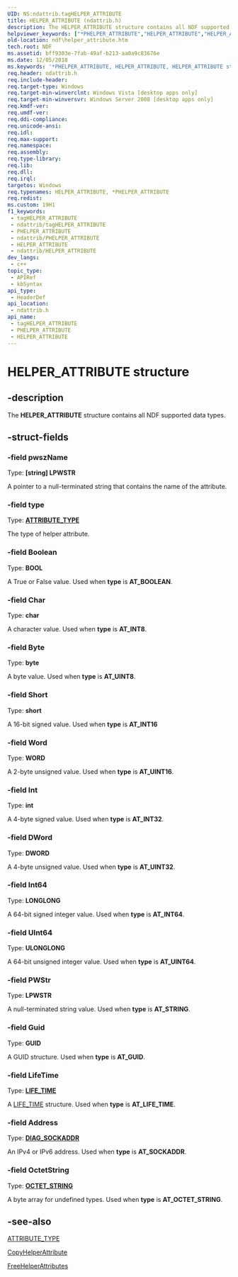 ```yaml
---
UID: NS:ndattrib.tagHELPER_ATTRIBUTE
title: HELPER_ATTRIBUTE (ndattrib.h)
description: The HELPER_ATTRIBUTE structure contains all NDF supported data types.
helpviewer_keywords: ["*PHELPER_ATTRIBUTE","HELPER_ATTRIBUTE","HELPER_ATTRIBUTE structure [NDF]","ndattrib/HELPER_ATTRIBUTE","ndf.helper_attribute"]
old-location: ndf\helper_attribute.htm
tech.root: NDF
ms.assetid: bff9303e-7fab-49af-b213-aa0a9c83676e
ms.date: 12/05/2018
ms.keywords: '*PHELPER_ATTRIBUTE, HELPER_ATTRIBUTE, HELPER_ATTRIBUTE structure [NDF], ndattrib/HELPER_ATTRIBUTE, ndf.helper_attribute'
req.header: ndattrib.h
req.include-header: 
req.target-type: Windows
req.target-min-winverclnt: Windows Vista [desktop apps only]
req.target-min-winversvr: Windows Server 2008 [desktop apps only]
req.kmdf-ver: 
req.umdf-ver: 
req.ddi-compliance: 
req.unicode-ansi: 
req.idl: 
req.max-support: 
req.namespace: 
req.assembly: 
req.type-library: 
req.lib: 
req.dll: 
req.irql: 
targetos: Windows
req.typenames: HELPER_ATTRIBUTE, *PHELPER_ATTRIBUTE
req.redist: 
ms.custom: 19H1
f1_keywords:
 - tagHELPER_ATTRIBUTE
 - ndattrib/tagHELPER_ATTRIBUTE
 - PHELPER_ATTRIBUTE
 - ndattrib/PHELPER_ATTRIBUTE
 - HELPER_ATTRIBUTE
 - ndattrib/HELPER_ATTRIBUTE
dev_langs:
 - c++
topic_type:
 - APIRef
 - kbSyntax
api_type:
 - HeaderDef
api_location:
 - ndattrib.h
api_name:
 - tagHELPER_ATTRIBUTE
 - PHELPER_ATTRIBUTE
 - HELPER_ATTRIBUTE
---
```


# HELPER_ATTRIBUTE structure


## -description

The <b>HELPER_ATTRIBUTE</b> structure contains all NDF supported data types.

## -struct-fields

### -field pwszName

Type: <b>[string] LPWSTR</b>

A pointer to a null-terminated string that contains the name of the attribute.

### -field type

Type: <b><a href="/windows/desktop/api/ndattrib/ne-ndattrib-attribute_type">ATTRIBUTE_TYPE</a></b>

The type of helper attribute.

### -field Boolean

Type: <b>BOOL</b>

A True or False value. Used when <b>type</b> is <b>AT_BOOLEAN</b>.

### -field Char

Type: <b>char</b>

A character value. Used when  <b>type</b> is <b>AT_INT8</b>.

### -field Byte

Type: <b>byte</b>

A byte value. Used when <b>type</b> is <b>AT_UINT8</b>.

### -field Short

Type: <b>short</b>

A 16-bit  signed value. Used when <b>type</b> is <b>AT_INT16</b>

### -field Word

Type: <b>WORD</b>

A 2-byte unsigned value. Used when <b>type</b> is <b>AT_UINT16</b>.

### -field Int

Type: <b>int</b>

A 4-byte signed value. Used when <b>type</b> is <b>AT_INT32</b>.

### -field DWord

Type: <b>DWORD</b>

A 4-byte unsigned value. Used when <b>type</b> is <b>AT_UINT32</b>.

### -field Int64

Type: <b>LONGLONG</b>

A 64-bit signed integer value. Used when <b>type</b> is <b>AT_INT64</b>.

### -field UInt64

Type: <b>ULONGLONG</b>

A 64-bit unsigned integer value. Used when <b>type</b> is <b>AT_UINT64</b>.

### -field PWStr

Type: <b>LPWSTR</b>

A null-terminated string value. Used when <b>type</b> is <b>AT_STRING</b>.

### -field Guid

Type: <b>GUID</b>

A GUID structure. Used when <b>type</b> is <b>AT_GUID</b>.

### -field LifeTime

Type: <b><a href="/windows/desktop/api/ndattrib/ns-ndattrib-life_time">LIFE_TIME</a></b>

A <a href="/windows/desktop/api/ndattrib/ns-ndattrib-life_time">LIFE_TIME</a> structure. Used when <b>type</b> is <b>AT_LIFE_TIME</b>.

### -field Address

Type: <b><a href="/windows/win32/api/ndattrib/ns-ndattrib-diag_sockaddr">DIAG_SOCKADDR</a></b>

An IPv4 or IPv6 address. Used when <b>type</b> is <b>AT_SOCKADDR</b>.

### -field OctetString

Type: <b><a href="/windows/desktop/api/ndattrib/ns-ndattrib-octet_string">OCTET_STRING</a></b>

A byte array for undefined types. Used when <b>type</b> is <b>AT_OCTET_STRING</b>.

## -see-also

<a href="/windows/desktop/api/ndattrib/ne-ndattrib-attribute_type">ATTRIBUTE_TYPE</a>



<a href="/windows/desktop/NDF/copyhelperattribute">CopyHelperAttribute</a>



<a href="/windows/desktop/NDF/freehelperattributes">FreeHelperAttributes</a>

